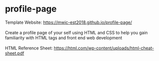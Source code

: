 # profile-page
Template Website: https://mwic-est2018.github.io/profile-page/ <br><br>
Create a profile page of your self using HTML and CSS to help you gain familiarity with HTML tags and front end web development
<br><br>
HTML Reference Sheet: https://html.com/wp-content/uploads/html-cheat-sheet.pdf
